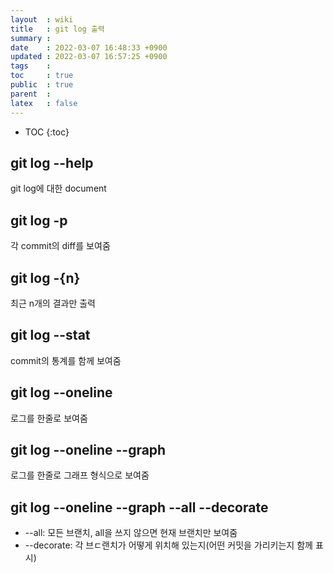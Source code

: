 ```yaml
---
layout  : wiki
title   : git log 출력
summary : 
date    : 2022-03-07 16:48:33 +0900
updated : 2022-03-07 16:57:25 +0900
tags    : 
toc     : true
public  : true
parent  : 
latex   : false
---
```

* TOC
{:toc}

## git log --help
git log에 대한 document

## git log -p
각 commit의 diff를 보여줌

## git log -{n}
최근 n개의 결과만 출력

## git log --stat
commit의 통계를 함께 보여줌

## git log --oneline
로그를 한줄로 보여줌

## git log --oneline --graph
로그를 한줄로 그래프 형식으로 보여줌

## git log --oneline --graph --all --decorate
- --all: 모든 브랜치, all을 쓰지 않으면 현재 브랜치만 보여줌
- --decorate: 각 브ㄷ랜치가 어떻게 위치해 있는지(어떤 커밋을 가리키는지 함께 표시)
